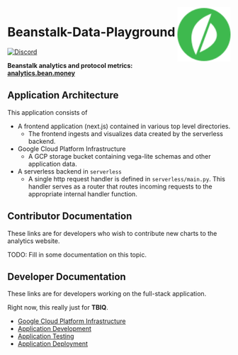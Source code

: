 <img src="public/bean-logo-circled.svg" alt="Beanstalk logo" align="right" width="120" />

# Beanstalk-Data-Playground

[![Discord][discord-badge]][discord-url]

[discord-badge]: https://img.shields.io/discord/880413392916054098?label=Beanstalk
[discord-url]: https://discord.gg/beanstalk

**Beanstalk analytics and protocol metrics: [analytics.bean.money](https://analytics.bean.money)**

## Application Architecture 

This application consists of
- A frontend application (next.js) contained in various top level directories.
  - The frontend ingests and visualizes data created by the serverless backend.
- Google Cloud Platform Infrastructure 
  - A GCP storage bucket containing vega-lite schemas and other application data.  
- A serverless backend in `serverless` 
  - A single http request handler is defined in `serverless/main.py`. This handler 
  serves as a router that routes incoming requests to the appropriate internal handler 
  function. 

## Contributor Documentation 

These links are for developers who wish to contribute new charts to the 
analytics website. 

TODO: Fill in some documentation on this topic. 

## Developer Documentation 

These links are for developers working on the full-stack application.

Right now, this really just for **TBIQ**. 

- [Google Cloud Platform Infrastructure](./docs/setup-cloud-infra.md)
- [Application Development](./docs/dev.md)
- [Application Testing](./docs/testing.md)
- [Application Deployment](./docs/deploy.md)